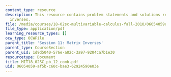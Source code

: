 ```yaml
---
content_type: resource
description: This resource contains problem statements and solutions related to matrix
  inverses.
file: /media/courses/18-02sc-multivariable-calculus-fall-2010/06054059af5bc60cbae362924590e03e_MIT18_02SC_pb_12_comb.pdf
file_type: application/pdf
learning_resource_types: []
ocw_type: OCWFile
parent_title: 'Session 11: Matrix Inverses'
parent_type: CourseSection
parent_uid: 1d9d5040-576e-a02c-3a97-9204ca7b1e30
resourcetype: Document
title: MIT18_02SC_pb_12_comb.pdf
uid: 06054059-af5b-c60c-bae3-62924590e03e
---
```

